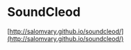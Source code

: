 <!--
id: 60775295045
link: http://tumblr.atmos.org/post/60775295045/soundcleod
slug: soundcleod
date: Mon Sep 09 2013 13:06:47 GMT-0700 (PDT)
publish: 2013-09-09
tags: 
title: SoundCleod
-->


SoundCleod
==========

[http://salomvary.github.io/soundcleod/](http://salomvary.github.io/soundcleod/)

